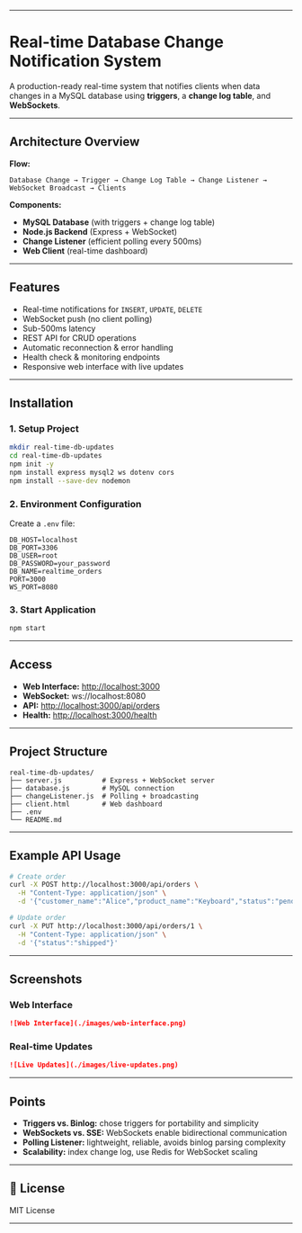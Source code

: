 
---

# Real-time Database Change Notification System

A production-ready real-time system that notifies clients when data changes in a MySQL database using **triggers**, a **change log table**, and **WebSockets**.

---

##  Architecture Overview

**Flow:**

```
Database Change → Trigger → Change Log Table → Change Listener → WebSocket Broadcast → Clients
```

**Components:**

* **MySQL Database** (with triggers + change log table)
* **Node.js Backend** (Express + WebSocket)
* **Change Listener** (efficient polling every 500ms)
* **Web Client** (real-time dashboard)

---

##  Features

* Real-time notifications for `INSERT`, `UPDATE`, `DELETE`
* WebSocket push (no client polling)
* Sub-500ms latency
* REST API for CRUD operations
* Automatic reconnection & error handling
* Health check & monitoring endpoints
* Responsive web interface with live updates

---

## Installation

### 1. Setup Project

```bash
mkdir real-time-db-updates
cd real-time-db-updates
npm init -y
npm install express mysql2 ws dotenv cors
npm install --save-dev nodemon
```

### 2. Environment Configuration

Create a `.env` file:

```env
DB_HOST=localhost
DB_PORT=3306
DB_USER=root
DB_PASSWORD=your_password
DB_NAME=realtime_orders
PORT=3000
WS_PORT=8080
```

### 3. Start Application

```bash
npm start
```

---

##  Access

* **Web Interface:** [http://localhost:3000](http://localhost:3000)
* **WebSocket:** ws\://localhost:8080
* **API:** [http://localhost:3000/api/orders](http://localhost:3000/api/orders)
* **Health:** [http://localhost:3000/health](http://localhost:3000/health)

---

##  Project Structure

```
real-time-db-updates/
├── server.js          # Express + WebSocket server
├── database.js        # MySQL connection
├── changeListener.js  # Polling + broadcasting
├── client.html        # Web dashboard
├── .env
└── README.md
```

---

##  Example API Usage

```bash
# Create order
curl -X POST http://localhost:3000/api/orders \
  -H "Content-Type: application/json" \
  -d '{"customer_name":"Alice","product_name":"Keyboard","status":"pending"}'

# Update order
curl -X PUT http://localhost:3000/api/orders/1 \
  -H "Content-Type: application/json" \
  -d '{"status":"shipped"}'
```

---

##  Screenshots

### Web Interface

```md
![Web Interface](./images/web-interface.png)
```

### Real-time Updates

```md
![Live Updates](./images/live-updates.png)
```

---

##  Points

* **Triggers vs. Binlog:** chose triggers for portability and simplicity
* **WebSockets vs. SSE:** WebSockets enable bidirectional communication
* **Polling Listener:** lightweight, reliable, avoids binlog parsing complexity
* **Scalability:** index change log, use Redis for WebSocket scaling

---

## 📄 License

MIT License

---
